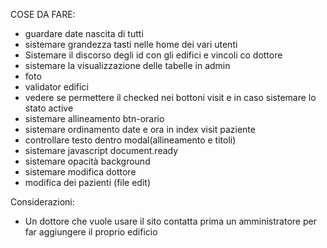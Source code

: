 COSE DA FARE:
- guardare date nascita di tutti 
- sistemare grandezza tasti nelle home dei vari utenti
- Sistemare il discorso degli id con gli edifici e vincoli co dottore
- sistemare la visualizzazione delle tabelle in admin
- foto
- validator edifici
- vedere se permettere il checked nei bottoni visit e in caso sistemare lo stato active
- sistemare allineamento btn-orario
- sistemare ordinamento date e ora in index visit paziente
- controllare testo dentro modal(allineamento e titoli)
- sistemare javascript document.ready
- sistemare opacità background
- sistemare modifica dottore
- modifica dei pazienti (file edit)


Considerazioni:
- Un dottore che vuole usare il sito contatta prima un amministratore per far aggiungere il proprio edificio
